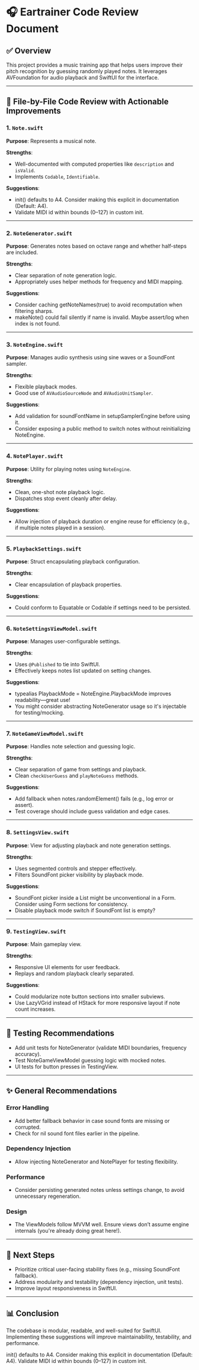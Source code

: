 # 🎧 Eartrainer Code Review Document

## ✅ Overview

This project provides a music training app that helps users improve their pitch recognition by guessing randomly played notes. It leverages AVFoundation for audio playback and SwiftUI for the interface.

---

## 📂 File-by-File Code Review with Actionable Improvements

### 1. `Note.swift`

**Purpose**: Represents a musical note.

**Strengths**:

- Well-documented with computed properties like `description` and `isValid`.
- Implements `Codable`, `Identifiable`.

**Suggestions**:

- init() defaults to A4. Consider making this explicit in documentation (Default: A4).&#x20;
- Validate MIDI id within bounds (0–127) in custom init.

---

### 2. `NoteGenerator.swift`

**Purpose**: Generates notes based on octave range and whether half-steps are included.

**Strengths**:

- Clear separation of note generation logic.
- Appropriately uses helper methods for frequency and MIDI mapping.

**Suggestions**:

- Consider caching getNoteNames(true) to avoid recomputation when filtering sharps.
- makeNote() could fail silently if name is invalid. Maybe assert/log when index is not found.

---

### 3. `NoteEngine.swift`

**Purpose**: Manages audio synthesis using sine waves or a SoundFont sampler.

**Strengths**:

- Flexible playback modes.
- Good use of `AVAudioSourceNode` and `AVAudioUnitSampler`.

**Suggestions**:

- Add validation for soundFontName in setupSamplerEngine before using it.
- Consider exposing a public method to switch notes without reinitializing NoteEngine.

---

### 4. `NotePlayer.swift`

**Purpose**: Utility for playing notes using `NoteEngine`.

**Strengths**:

- Clean, one-shot note playback logic.
- Dispatches stop event cleanly after delay.

**Suggestions**:

- Allow injection of playback duration or engine reuse for efficiency (e.g., if multiple notes played in a session).

---

### 5. `PlaybackSettings.swift`

**Purpose**: Struct encapsulating playback configuration.

**Strengths**:

- Clear encapsulation of playback properties.

**Suggestions**:

- Could conform to Equatable or Codable if settings need to be persisted.

---

### 6. `NoteSettingsViewModel.swift`

**Purpose**: Manages user-configurable settings.

**Strengths**:

- Uses `@Published` to tie into SwiftUI.
- Effectively keeps notes list updated on setting changes.

**Suggestions**:

- typealias PlaybackMode = NoteEngine.PlaybackMode improves readability—great use!
- You might consider abstracting NoteGenerator usage so it's injectable for testing/mocking.

---

### 7. `NoteGameViewModel.swift`

**Purpose**: Handles note selection and guessing logic.

**Strengths**:

- Clear separation of game from settings and playback.
- Clean `checkUserGuess` and `playNoteGuess` methods.

**Suggestions**:

- Add fallback when notes.randomElement() fails (e.g., log error or assert).
- Test coverage should include guess validation and edge cases.

---

### 8. `SettingsView.swift`

**Purpose**: View for adjusting playback and note generation settings.

**Strengths**:

- Uses segmented controls and stepper effectively.
- Filters SoundFont picker visibility by playback mode.

**Suggestions**:

- SoundFont picker inside a List might be unconventional in a Form. Consider using Form sections for consistency.
- Disable playback mode switch if SoundFont list is empty?

---

### 9. `TestingView.swift`

**Purpose**: Main gameplay view.

**Strengths**:

- Responsive UI elements for user feedback.
- Replays and random playback clearly separated.

**Suggestions**:

- Could modularize note button sections into smaller subviews.
- Use LazyVGrid instead of HStack for more responsive layout if note count increases.

---

## 🧪 Testing Recommendations

- Add unit tests for NoteGenerator (validate MIDI boundaries, frequency accuracy).
- Test NoteGameViewModel guessing logic with mocked notes.
- UI tests for button presses in TestingView.

---

## ✨ General Recommendations

### Error Handling

- Add better fallback behavior in case sound fonts are missing or corrupted.
- Check for nil sound font files earlier in the pipeline.

### Dependency Injection

- Allow injecting NoteGenerator and NotePlayer for testing flexibility.

### Performance

- Consider persisting generated notes unless settings change, to avoid unnecessary regeneration.

### Design

- The ViewModels follow MVVM well. Ensure views don’t assume engine internals (you're already doing great here!).

---

## 🏃 Next Steps

- Prioritize critical user-facing stability fixes (e.g., missing SoundFont fallback).
- Address modularity and testability (dependency injection, unit tests).
- Improve layout responsiveness in SwiftUI.

---

## 📊 Conclusion

The codebase is modular, readable, and well-suited for SwiftUI. Implementing these suggestions will improve maintainability, testability, and performance.

init() defaults to A4. Consider making this explicit in documentation (Default: A4). Validate MIDI id within bounds (0–127) in custom init.
